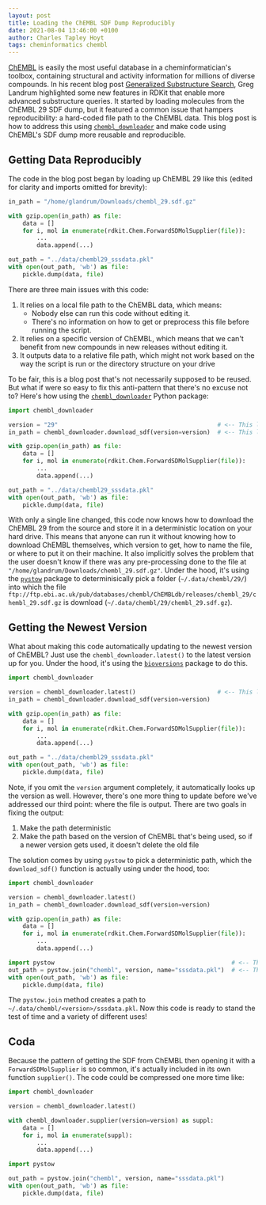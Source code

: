 ```yaml
---
layout: post
title: Loading the ChEMBL SDF Dump Reproducibly
date: 2021-08-04 13:46:00 +0100
author: Charles Tapley Hoyt
tags: cheminformatics chembl
---
```

[ChEMBL](https://www.ebi.ac.uk/chembl) is easily the most useful database in a cheminformatician's toolbox, containing
structural and activity information for millions of diverse compounds.
In his recent blog post [Generalized Substructure Search](https://greglandrum.github.io/rdkit-blog/tutorial/substructure/2021/08/03/generalized-substructure-search.html),
Greg Landrum highlighted some new features in RDKit that enable more advanced substructure queries. It
started by loading molecules from the ChEMBL 29 SDF dump, but it featured a common issue that hampers reproducibility:
a hard-coded file path to the ChEMBL data. This blog post is how to address this using
[`chembl_downloader`](https://github.com/cthoyt/chembl_downloader) and make code using ChEMBL's
SDF dump more reusable and reproducible.

## Getting Data Reproducibly

The code in the blog post began by loading up ChEMBL 29 like this (edited for clarity and imports omitted for brevity):

```python
in_path = "/home/glandrum/Downloads/chembl_29.sdf.gz"

with gzip.open(in_path) as file:
    data = []
    for i, mol in enumerate(rdkit.Chem.ForwardSDMolSupplier(file)):
        ...
        data.append(...)

out_path = "../data/chembl29_sssdata.pkl"
with open(out_path, 'wb') as file:
    pickle.dump(data, file)
```

There are three main issues with this code:

1. It relies on a local file path to the ChEMBL data, which means:
    - Nobody else can run this code without editing it.
    - There's no information on how to get or preprocess this file before running the script.
2. It relies on a specific version of ChEMBL, which means that we can't benefit from new compounds in new releases
   without editing it.
3. It outputs data to a relative file path, which might not work based on the way the script is run or the directory
   structure on your drive

To be fair, this is a blog post that's not necessarily supposed to be reused. But what if were so easy to fix this
anti-pattern that there's no excuse not to? Here's how using
the [`chembl_downloader`](https://github.com/cthoyt/chembl_downloader) Python package:

```python
import chembl_downloader

version = "29"                                             # <-- This line changed for this example
in_path = chembl_downloader.download_sdf(version=version)  # <-- This line changed for this example

with gzip.open(in_path) as file:
    data = []
    for i, mol in enumerate(rdkit.Chem.ForwardSDMolSupplier(file)):
        ...
        data.append(...)

out_path = "../data/chembl29_sssdata.pkl"
with open(out_path, 'wb') as file:
    pickle.dump(data, file)
```

With only a single line changed, this code now knows how to download the ChEMBL 29 from the source and store it in a
deterministic location on your hard drive. This means that anyone can run it without knowing how to download ChEMBL
themselves, which version to get, how to name the file, or where to put it on their machine. It also implicitly solves
the problem that the user doesn't know if there was any pre-processing done to the file at
`"/home/glandrum/Downloads/chembl_29.sdf.gz"`. Under the hood, it's using the
[`pystow`](https://github.com/cthoyt/pystow) package to determinisically pick a folder (`~/.data/chembl/29/`) into which
the file `ftp://ftp.ebi.ac.uk/pub/databases/chembl/ChEMBLdb/releases/chembl_29/chembl_29.sdf.gz`
is download (`~/.data/chembl/29/chembl_29.sdf.gz`).

## Getting the Newest Version

What about making this code automatically updating to the newest version of ChEMBL? Just use the
`chembl_downloader.latest()` to the latest version up for you. Under the hood, it's using the
[`bioversions`](https://github.com/cthoyt/bioversions) package to do this.

```python
import chembl_downloader

version = chembl_downloader.latest()                       # <-- This line changed for this example
in_path = chembl_downloader.download_sdf(version=version)

with gzip.open(in_path) as file:
    data = []
    for i, mol in enumerate(rdkit.Chem.ForwardSDMolSupplier(file)):
        ...
        data.append(...)

out_path = "../data/chembl29_sssdata.pkl"
with open(out_path, 'wb') as file:
    pickle.dump(data, file)
```

Note, if you omit the `version` argument completely, it automatically looks up the version as well. However, there's one
more thing to update before we've addressed our third point: where the file is output. There are two goals in fixing the
output:

1. Make the path deterministic
2. Make the path based on the version of ChEMBL that's being used, so if a newer version gets used, it doesn't delete
   the old file

The solution comes by using `pystow` to pick a deterministic path, which the `download_sdf()` function is actually
using under the hood, too:

```python
import chembl_downloader

version = chembl_downloader.latest()
in_path = chembl_downloader.download_sdf(version=version)

with gzip.open(in_path) as file:
    data = []
    for i, mol in enumerate(rdkit.Chem.ForwardSDMolSupplier(file)):
        ...
        data.append(...)

import pystow                                                  # <-- This line changed for this example
out_path = pystow.join("chembl", version, name="sssdata.pkl")  # <-- This line changed for this example
with open(out_path, 'wb') as file:
    pickle.dump(data, file)
```

The `pystow.join` method creates a path to `~/.data/chembl/<version>/sssdata.pkl`.
Now this code is ready to stand the test of time and a variety of different uses!

## Coda

Because the pattern of getting the SDF from ChEMBL then opening it with a `ForwardSDMolSupplier` is so common,
it's actually included in its own function `supplier()`. The code could be compressed one more time like:

```python
import chembl_downloader

version = chembl_downloader.latest()

with chembl_downloader.supplier(version=version) as suppl:
    data = []
    for i, mol in enumerate(suppl):
        ...
        data.append(...)

import pystow

out_path = pystow.join("chembl", version, name="sssdata.pkl")
with open(out_path, 'wb') as file:
    pickle.dump(data, file)
```
